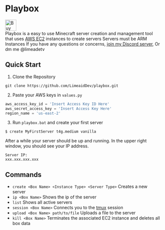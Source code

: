 # Playbox
<a href='https://ko-fi.com/X8X3XQ995' target='_blank'><img height='36' style='border:0px;height:36px;' src='https://storage.ko-fi.com/cdn/kofi4.png?v=3' border='0' alt='Buy Me a Coffee at ko-fi.com' /></a><br>
Playbox is a easy to use Minecraft server creation and management tool that uses <a href="https://docs.aws.amazon.com/AWSEC2/latest/UserGuide/concepts.html">AWS EC2</a> instances to create servers
Servers must be <a src='https://aws.amazon.com/ec2/graviton/'>ARM Instances
If you have any questions or concerns, <a href='https://discord.gg/MZWav7eVQb'>join my Discord server</a>, Or dm me @limeadetv

## Quick Start
1. Clone the Repository
```
git clone https://github.com/LimeaidDev/playbox.git
```
2. Paste your AWS keys in `values.py`
```py
aws_access_key_id = 'Insert Access Key ID Here'
aws_secret_access_key = 'Insert Access Key Here'
region_name = 'us-east-2'
```
3. Run `playbox.bat` and create your first server
```
$ create MyFirstServer t4g.medium vanilla
```
After a while your server should be up and running. In the upper right window, you should see your IP address.
```
Server IP:
xxx.xxx.xxx.xxx
```
## Commands
* `create <Box Name> <Instance Type> <Server Type>` Creates a new server
* `ip <Box Name>` Shows the ip of the server
* `list` Shows all active servers
* `session <Box Name>` Connects you to the <a href="https://www.howtogeek.com/671422/how-to-use-tmux-on-linux-and-why-its-better-than-screen/">tmux</a> session
* `upload <Box Name> path/to/file` Uploads a file to the server
* `kill <Box Name>` Terminates the associated EC2 instance and deletes all box data
